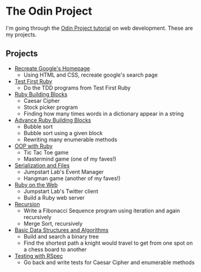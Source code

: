 # The Odin Project

I'm going through the [Odin Project tutorial](http://www.theodinproject.com) on web development. These are my projects.

## Projects

- [Recreate Google's Homepage](https://github.com/craftykate/odin-project/tree/master/01_google_homepage)
	- Using HTML and CSS, recreate google's search page
- [Test First Ruby](https://github.com/craftykate/odin-project/tree/master/02_test_first_ruby)
	- Do the TDD programs from Test First Ruby
- [Ruby Building Blocks](https://github.com/craftykate/odin-project/tree/master/03_ruby_building_blocks)
	- Caesar Cipher
	- Stock picker program
	- Finding how many times words in a dictionary appear in a string
- [Advance Ruby Building Blocks](https://github.com/craftykate/odin-project/tree/master/04_advanced_building_blocks)
	- Bubble sort
	- Bubble sort using a given block
	- Rewriting many enumerable methods
- [OOP with Ruby](https://github.com/craftykate/odin-project/tree/master/05_oop_with_ruby)
	- Tic Tac Toe game
	- Mastermind game (one of my faves!)
- [Serialization and Files](https://github.com/craftykate/odin-project/tree/master/06_serialization_and_files)
	- Jumpstart Lab's Event Manager
	- Hangman game (another of my faves!)
- [Ruby on the Web](https://github.com/craftykate/odin-project/tree/master/07_ruby_on_the_web)
	- Jumpstart Lab's Twitter client
	- Build a Ruby web server
- [Recursion](https://github.com/craftykate/odin-project/tree/master/08_recursion)
	- Write a Fibonacci Sequence program using iteration and again recursively
	- Merge Sort, recursively
- [Basic Data Structures and Algorithms](https://github.com/craftykate/odin-project/tree/master/09_data_structures_and_algorithms)
	- Build and search a binary tree
	- Find the shortest path a knight would travel to get from one spot on a chess board to another
- [Testing with RSpec](https://github.com/craftykate/odin-project/tree/master/10_testing_with_rspec)
	- Go back and write tests for Caesar Cipher and enumerable methods

